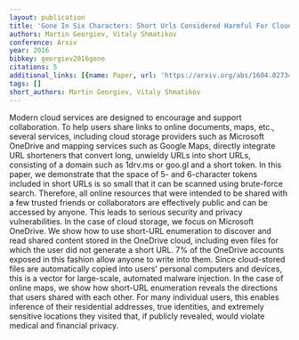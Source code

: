 ```yaml
---
layout: publication
title: 'Gone In Six Characters: Short Urls Considered Harmful For Cloud Services'
authors: Martin Georgiev, Vitaly Shmatikov
conference: Arxiv
year: 2016
bibkey: georgiev2016gone
citations: 5
additional_links: [{name: Paper, url: 'https://arxiv.org/abs/1604.02734'}]
tags: []
short_authors: Martin Georgiev, Vitaly Shmatikov
---
```

Modern cloud services are designed to encourage and support collaboration. To
help users share links to online documents, maps, etc., several services,
including cloud storage providers such as Microsoft OneDrive and mapping
services such as Google Maps, directly integrate URL shorteners that convert
long, unwieldy URLs into short URLs, consisting of a domain such as 1drv.ms or
goo.gl and a short token.
  In this paper, we demonstrate that the space of 5- and 6-character tokens
included in short URLs is so small that it can be scanned using brute-force
search. Therefore, all online resources that were intended to be shared with a
few trusted friends or collaborators are effectively public and can be accessed
by anyone. This leads to serious security and privacy vulnerabilities.
  In the case of cloud storage, we focus on Microsoft OneDrive. We show how to
use short-URL enumeration to discover and read shared content stored in the
OneDrive cloud, including even files for which the user did not generate a
short URL. 7% of the OneDrive accounts exposed in this fashion allow anyone to
write into them. Since cloud-stored files are automatically copied into users'
personal computers and devices, this is a vector for large-scale, automated
malware injection.
  In the case of online maps, we show how short-URL enumeration reveals the
directions that users shared with each other. For many individual users, this
enables inference of their residential addresses, true identities, and
extremely sensitive locations they visited that, if publicly revealed, would
violate medical and financial privacy.